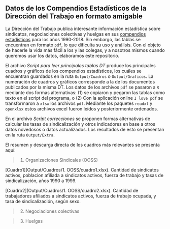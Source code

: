 

## Datos de los Compendios Estadísticos de la Dirección del Trabajo en formato amigable

La Dirección del Trabajo publica interesante información estadística sobre sindicatos, negociaciones colectivas y huelgas en sus [compendios estadísticos](https://www.dt.gob.cl/portal/1629/w3-propertyvalue-22777.html) para los años 1990-2018. Sin embargo, las tablas se encuentran en formato `pdf`, lo que dificulta su uso y análisis. Con el objeto de hacerle la vida más fácil a los y las colegas, y a nosotros mismos cuando queremos usar los datos, elaboramos este repositorio.

El archivo *Script para leer principales tablas DT* produce los principales cuadros y gráficos de los compendios estadísticos, los cuáles se encuentran guardados en la ruta `Output/Cuadros` o `Output/Graficos`. La numeración de cuadros y gráficos corresponde a la de los documentos publicados por la misma DT. Los datos de los archivos `pdf` se pasaron a `R` mediante dos formas alternativas: (1) se copiaron y pegaron las tablas como texto en el script del programa, o (2) Con la aplicación online `I love pdf` se transformaron a `xlsx` los archivos `pdf`. Mediante los paquetes `readxl` y `openxlsx` estos archivos excel fueron leídos y posteriormente ordenados.

En el archivo *Script correcciones* se proponen formas alternativas de calcular las tasas de sindicalización y otros indicadores en base a otros datos novedosos o datos actualizados. Los resultados de esto se presentan en la ruta `Output/Extra`.

El resumen y descarga directa de los cuadros más relevantes se presenta aquí:

> 1. Organizaciones Sindicales (OOSS)

[Cuadro1](Output/Cuadros/1. OOSS/cuadro1.xlsx). Cantidad de sindicatos activos, poblacion afiliada a sindicatos activos, fuerza de trabajo y tasas de sindicalización, años 1990 a 1999.

[Cuadro2](Output/Cuadros/1. OOSS/cuadro2.xlsx). Cantidad de trabajadores afiliados a sindicatos activos, fuerza de trabajo ocupada, y tasa de sindicalización, según sexo.

> 2. Negociaciones colectivas

> 3. Huelgas